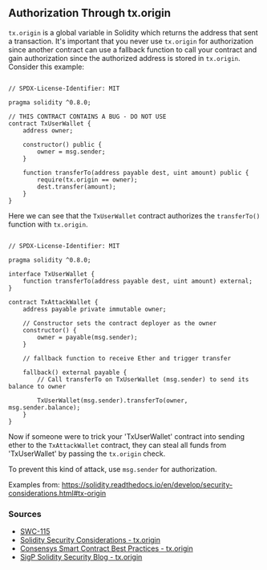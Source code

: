 ## Authorization Through tx.origin

`tx.origin` is a global variable in Solidity which returns the address that sent a transaction. It's important that you never use `tx.origin` for authorization since another contract can use a fallback function to call your contract and gain authorization since the authorized address is stored in `tx.origin`. Consider this example:

```solidity

// SPDX-License-Identifier: MIT

pragma solidity ^0.8.0;

// THIS CONTRACT CONTAINS A BUG - DO NOT USE
contract TxUserWallet {
    address owner;

    constructor() public {
        owner = msg.sender;
    }

    function transferTo(address payable dest, uint amount) public {
        require(tx.origin == owner);
        dest.transfer(amount);
    }
}
```

Here we can see that the `TxUserWallet` contract authorizes the `transferTo()` function with `tx.origin`. 

```solidity

// SPDX-License-Identifier: MIT

pragma solidity ^0.8.0;

interface TxUserWallet {
    function transferTo(address payable dest, uint amount) external;
}

contract TxAttackWallet {
    address payable private immutable owner;

    // Constructor sets the contract deployer as the owner
    constructor() {
        owner = payable(msg.sender);
    }

    // fallback function to receive Ether and trigger transfer

    fallback() external payable {
        // Call transferTo on TxUserWallet (msg.sender) to send its balance to owner

        TxUserWallet(msg.sender).transferTo(owner, msg.sender.balance);
    }
}
```

Now if someone were to trick your 'TxUserWallet' contract into sending ether to the `TxAttackWallet` contract, they can steal all funds from  'TxUserWallet'  by passing the `tx.origin` check.

To prevent this kind of attack, use `msg.sender` for authorization.

Examples from: https://solidity.readthedocs.io/en/develop/security-considerations.html#tx-origin

### Sources

- [SWC-115](https://swcregistry.io/docs/SWC-115)
- [Solidity Security Considerations - tx.origin](https://solidity.readthedocs.io/en/develop/security-considerations.html#tx-origin)
- [Consensys Smart Contract Best Practices - tx.origin](https://consensys.github.io/smart-contract-best-practices/development-recommendations/solidity-specific/tx-origin/)
- [SigP Solidity Security Blog - tx.origin](https://github.com/sigp/solidity-security-blog#tx-origin)
